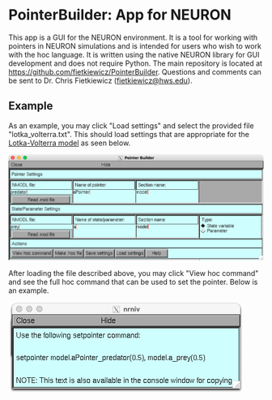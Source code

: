# PointerBuilder: App for NEURON
This app is a GUI for the NEURON environment. It is a tool for working with pointers in NEURON simulations and is intended for users who wish to work with the hoc language. It is written using the native NEURON library for GUI development and does not require Python. The main repository is located at https://github.com/fietkiewicz/PointerBuilder. Questions and comments can be sent to Dr. Chris Fietkiewicz (fietkiewicz@hws.edu).

## Example
As an example, you may click "Load settings" and select the provided file "lotka_volterra.txt". This should load settings that are appropriate for the [Lotka-Volterra model](https://github.com/fietkiewicz/PointerBuilder/tree/main/Models/1-LotkaVolterra/Neuron) as seen below.

![NEURON PointerBuilder](Example1.png)

After loading the file described above, you may click "View hoc command" and see the full hoc command that can be used to set the pointer. Below is an example.

![NEURON setpointer command](Example2.png)
